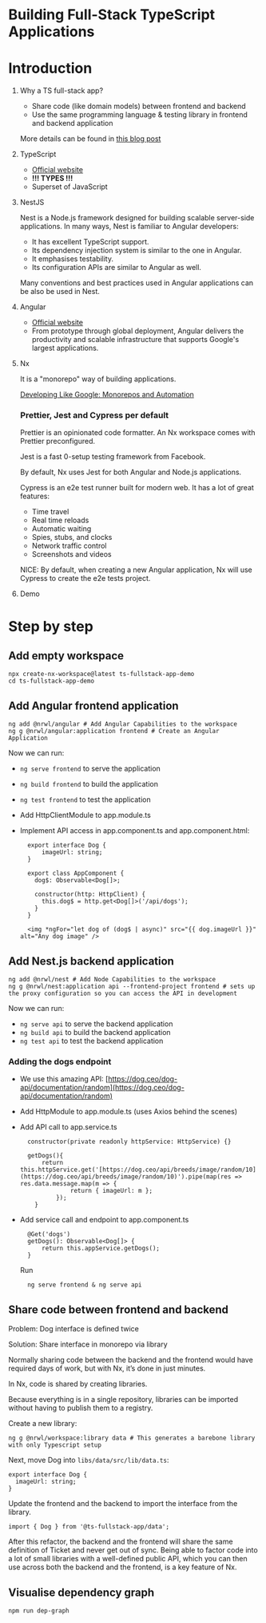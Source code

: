 # Building Full-Stack TypeScript Applications

# Introduction

1. Why a TS full-stack app?
    * Share code (like domain models) between frontend and backend
    * Use the same programming language & testing library in frontend and backend application 
    
    More details can be found in [this blog post](https://www.mokkapps.de/blog/nest-js-the-missing-piece-to-easily-develop-full-stack-typescript-web-applications/)

2. TypeScript
    * [Official website](https://www.typescriptlang.org/)
    * **!!! TYPES !!!**
    * Superset of JavaScript
3. NestJS

    Nest is a Node.js framework designed for building scalable
    server-side applications. In many ways, Nest is familiar to Angular
    developers:

    - It has excellent TypeScript support.
    - Its dependency injection system is similar to the one in Angular.
    - It emphasises testability.
    - Its configuration APIs are similar to Angular as well.

    Many conventions and best practices used in Angular applications can be also be used in Nest.

4. Angular
    * [Official website](https://angular.io)
    * From prototype through global deployment, Angular delivers the productivity and scalable infrastructure that supports Google's largest applications. 
5. Nx

    It is a "monorepo" way of building applications.

    [Developing Like Google: Monorepos and Automation](https://nx.dev/fundamentals/develop-like-google)

    ### Prettier, Jest and Cypress per default

    Prettier is an opinionated code formatter. An Nx workspace comes with Prettier preconfigured.

    Jest is a fast 0-setup testing framework from Facebook.

    By default, Nx uses Jest for both Angular and Node.js applications. 

    Cypress is an e2e test runner built for modern web. It has a lot of great features:

    - Time travel
    - Real time reloads
    - Automatic waiting
    - Spies, stubs, and clocks
    - Network traffic control
    - Screenshots and videos

    NICE: By default, when creating a new Angular application, Nx will use Cypress to create the e2e tests project.

6. Demo

# Step by step 

## Add empty workspace

    npx create-nx-workspace@latest ts-fullstack-app-demo
    cd ts-fullstack-app-demo

## Add Angular frontend application

    ng add @nrwl/angular # Add Angular Capabilities to the workspace
    ng g @nrwl/angular:application frontend # Create an Angular Application

Now we can run:

- `ng serve frontend` to serve the application
- `ng build frontend` to build the application
- `ng test frontend` to test the application

- Add HttpClientModule to app.module.ts
- Implement API access in app.component.ts and app.component.html:

        export interface Dog {
        	imageUrl: string;
        }
        
        export class AppComponent {
          dog$: Observable<Dog[]>;
        
          constructor(http: HttpClient) {
            this.dog$ = http.get<Dog[]>('/api/dogs');
          }
        }

        <img *ngFor="let dog of (dog$ | async)" src="{{ dog.imageUrl }}" alt="Any dog image" />

## Add Nest.js backend application

    ng add @nrwl/nest # Add Node Capabilities to the workspace
    ng g @nrwl/nest:application api --frontend-project frontend # sets up the proxy configuration so you can access the API in development

Now we can run:

- `ng serve api` to serve the backend application
- `ng build api` to build the backend application
- `ng test api` to test the backend application

### Adding the dogs endpoint

- We use this amazing API: [https://dog.ceo/dog-api/documentation/random](https://dog.ceo/dog-api/documentation/random)
- Add HttpModule to app.module.ts (uses Axios behind the scenes)
- Add API call to app.service.ts

        constructor(private readonly httpService: HttpService) {}
        
        getDogs(){
            return this.httpService.get('[https://dog.ceo/api/breeds/image/random/10](https://dog.ceo/api/breeds/image/random/10)').pipe(map(res => res.data.message.map(m => {
        			return { imageUrl: m };
        		});
          }

- Add service call and endpoint to app.component.ts

        @Get('dogs')
        getDogs(): Observable<Dog[]> {
        	return this.appService.getDogs();
        }

    Run 

        ng serve frontend & ng serve api

## Share code between frontend and backend

Problem: Dog interface is defined twice

Solution: Share interface in monorepo via library

Normally sharing code between the backend and the frontend would have required days of work, but with Nx, it’s done in just minutes. 

In Nx, code is shared by creating libraries. 

Because everything is in a single repository, libraries can be imported without having to publish them to a registry.

Create a new library:

    ng g @nrwl/workspace:library data # This generates a barebone library with only Typescript setup

Next, move Dog into `libs/data/src/lib/data.ts`:

    export interface Dog {
      imageUrl: string;
    }

Update the frontend and the backend to import the interface from the library.

    import { Dog } from '@ts-fullstack-app/data';

After this refactor, the backend and the frontend will share the same definition of Ticket and never get out of sync. Being able to factor code into a lot of small libraries with a well-defined public API, which you can then use across both the backend and the frontend, is a key feature of Nx.

## Visualise dependency graph

    npm run dep-graph
